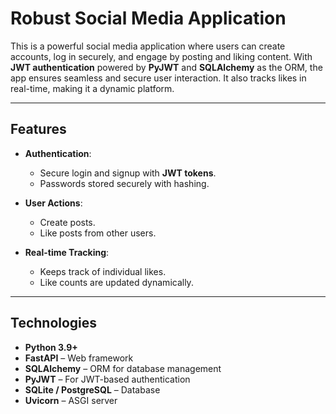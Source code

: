 # Robust Social Media Application

This is a powerful social media application where users can create accounts, log in securely, and engage by posting and liking content. With **JWT authentication** powered by **PyJWT** and **SQLAlchemy** as the ORM, the app ensures seamless and secure user interaction. It also tracks likes in real-time, making it a dynamic platform.

---

## Features

- **Authentication**:  
  - Secure login and signup with **JWT tokens**.  
  - Passwords stored securely with hashing.

- **User Actions**:  
  - Create posts.  
  - Like posts from other users.

- **Real-time Tracking**:  
  - Keeps track of individual likes.  
  - Like counts are updated dynamically.

---

## Technologies

- **Python 3.9+**  
- **FastAPI** – Web framework  
- **SQLAlchemy** – ORM for database management  
- **PyJWT** – For JWT-based authentication  
- **SQLite / PostgreSQL** – Database  
- **Uvicorn** – ASGI server  
